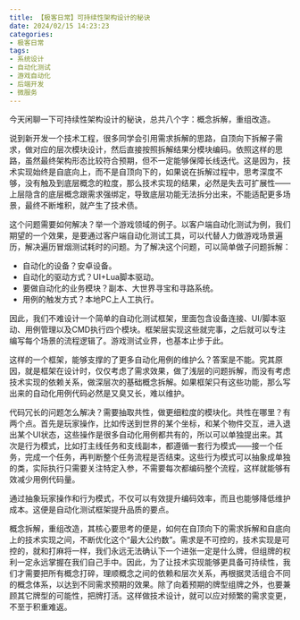 ```yaml
---
title: 【极客日常】可持续性架构设计的秘诀
date: 2024/02/15 14:23:23
categories:
- 极客日常
tags:
- 系统设计
- 自动化测试
- 游戏自动化
- 后端开发
- 微服务
---
```


今天闲聊一下可持续性架构设计的秘诀，总共八个字：概念拆解，重组改造。

说到新开发一个技术工程，很多同学会引用需求拆解的思路，自顶向下拆解子需求，做对应的层次模块设计，然后直接按照拆解结果分模块编码。依照这样的思路，虽然最终架构形态比较符合预期，但不一定能够保障长线迭代。这是因为，技术实现始终是自底向上，而不是自顶向下的，如果说在拆解过程中，思考深度不够，没有触及到底层概念的粒度，那么技术实现的结果，必然是失去可扩展性——上层隐含的底层概念跟需求强绑定，导致底层功能无法拆分出来，不能适配更多场景，最终不断堆积，就产生了技术债。

这个问题需要如何解决？举一个游戏领域的例子。以客户端自动化测试为例，我们期望的一个效果，是要通过客户端自动化测试工具，可以代替人力做游戏场景遍历，解决遍历冒烟测试耗时的问题。为了解决这个问题，可以简单做子问题拆解：

<!-- more -->

- 自动化的设备？安卓设备。
- 自动化的驱动方式？UI+Lua脚本驱动。
- 要做自动化的业务模块？副本、大世界寻宝和寻路系统。
- 用例的触发方式？本地PC上人工执行。

因此，我们不难设计一个简单的自动化测试框架，里面包含设备连接、UI/脚本驱动、用例管理以及CMD执行四个模块。框架层实现这些就完事，之后就可以专注编写每个场景的流程逻辑了。游戏测试业界，也基本止步于此。

这样的一个框架，能够支撑的了更多自动化用例的维护么？答案是不能。究其原因，就是框架在设计时，仅仅考虑了需求效果，做了浅层的问题拆解，而没有考虑技术实现的依赖关系，做深层次的基础概念拆解。如果框架只有这些功能，那么写出来的自动化用例代码必然是又臭又长，难以维护。

代码冗长的问题怎么解决？需要抽取共性，做更细粒度的模块化。共性在哪里？有两个点。首先是玩家操作，比如传送到世界的某个坐标，和某个物件交互，进入退出某个UI状态，这些操作是很多自动化用例都共有的，所以可以单独提出来。其次是行为模式，比如打主线任务和支线副本，都遵循一套行为模式——接一个任务，完成一个任务，再判断整个任务流程是否结束。这些行为模式可以抽象成单独的类，实际执行只需要关注特定入参，不需要每次都编码整个流程，这样就能够有效减少用例代码量。

通过抽象玩家操作和行为模式，不仅可以有效提升编码效率，而且也能够降低维护成本。这便是自动化测试框架提升品质的要点。

概念拆解，重组改造，其核心要思考的便是，如何在自顶向下的需求拆解和自底向上的技术实现之间，不断优化这个“最大公约数”。需求是不可控的，技术实现是可控的，就和打麻将一样，我们永远无法确认下一个进张一定是什么牌，但组牌的权利一定永远掌握在我们自己手中。因此，为了让技术实现能够更具备可持续性，我们才需要把所有概念打碎，理顺概念之间的依赖和层次关系，再根据灵活组合不同的概念体系，以达到不同需求预期的效果。除了向着预期的牌型组牌之外，也要兼顾其它牌型的可能性，把牌打活。这样做技术设计，就可以应对频繁的需求变更，不至于积重难返。
